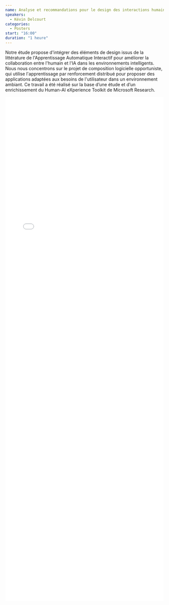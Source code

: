 ```yaml
---
name: Analyse et recommandations pour le design des interactions humain-IA dans le cadre de l'Intelligence Ambiante 
speakers:
  - Kévin Delcourt
categories:
  - Posters
start: "16:00"
duration: "1 heure"
---
```


Notre étude propose d'intégrer des éléments de design issus de la littérature de l'Apprentissage Automatique Interactif pour améliorer la collaboration entre l'humain et l'IA dans les environnements intelligents. Nous nous concentrons sur le projet de composition logicielle opportuniste, qui utilise l'apprentissage par renforcement distribué pour proposer des applications adaptées aux besoins de l'utilisateur dans un environnement ambiant. Ce travail a été réalisé sur la base d’une étude et d’un enrichissement du Human-AI eXperience Toolkit de Microsoft Research. 


<embed src="/assets/archive2023/posters/poster_kevin_delcourt_2023.pdf" type="application/pdf" width="100%" height="1600px" />


